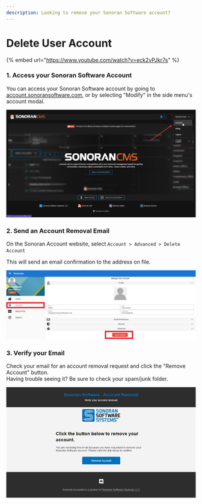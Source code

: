```yaml
---
description: Looking to remove your Sonoran Software account?
---
```


# Delete User Account

{% embed url="https://www.youtube.com/watch?v=eck2vPJkr7s" %}

### 1. Access your Sonoran Software Account

You can access your Sonoran Software account by going to [account.sonoransoftware.com](https://account.sonoransoftware.com), or by selecting "Modify" in the side menu's account modal.

![Sonoran CMS - Modify Account](<../../.gitbook/assets/image (8) (1) (1).png>)

### 2. Send an Account Removal Email

On the Sonoran Account website, select `Account > Advanced > Delete Account`

This will send an email confirmation to the address on file.

![Sonoran Account - Delete Account](<../../.gitbook/assets/image (3) (1) (1) (1).png>)

### 3. Verify your Email

Check your email for an account removal request and click the "Remove Account" button.\
Having trouble seeing it? Be sure to check your spam/junk folder.

![Sonoran Account - Removal Email](<../../.gitbook/assets/image (14).png>)
